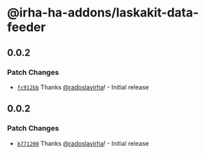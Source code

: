 # @irha-ha-addons/laskakit-data-feeder

## 0.0.2

### Patch Changes

- [`fc912bb`](https://github.com/radoslavirha/ha-addons/commit/fc912bb6be6c5f30b00cf32149bf8b7dcd282e72) Thanks [@radoslavirha](https://github.com/radoslavirha)! - Initial release

## 0.0.2

### Patch Changes

- [`b771200`](https://github.com/radoslavirha/ha-addons/commit/b771200f366bfdcdddabd85830bb43af71667354) Thanks [@radoslavirha](https://github.com/radoslavirha)! - Initial release
